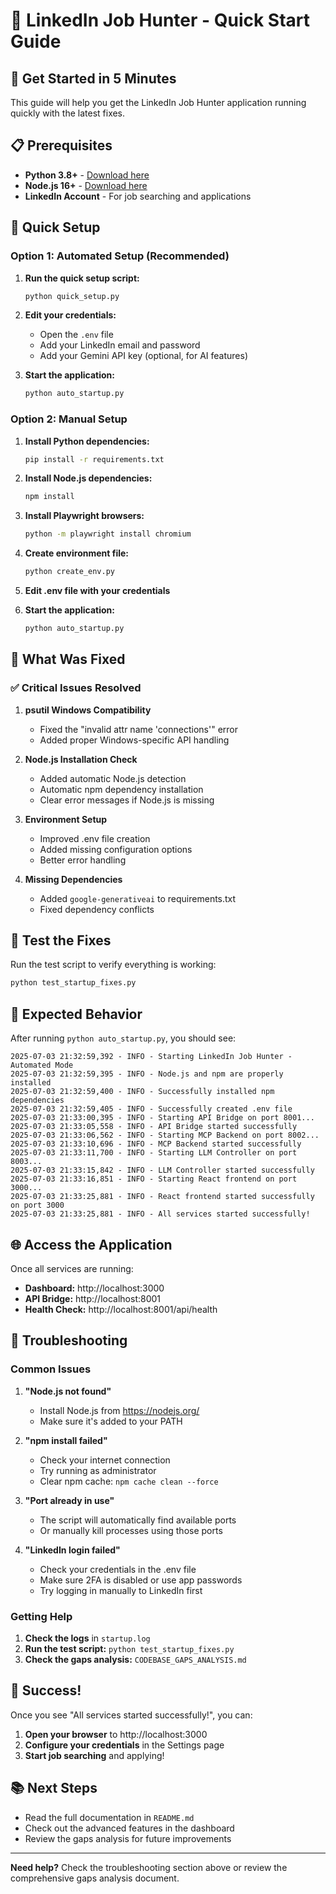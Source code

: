 # 🚀 LinkedIn Job Hunter - Quick Start Guide

## 🎯 Get Started in 5 Minutes

This guide will help you get the LinkedIn Job Hunter application running quickly with the latest fixes.

## 📋 Prerequisites

- **Python 3.8+** - [Download here](https://www.python.org/downloads/)
- **Node.js 16+** - [Download here](https://nodejs.org/)
- **LinkedIn Account** - For job searching and applications

## 🚀 Quick Setup

### Option 1: Automated Setup (Recommended)

1. **Run the quick setup script:**
   ```bash
   python quick_setup.py
   ```

2. **Edit your credentials:**
   - Open the `.env` file
   - Add your LinkedIn email and password
   - Add your Gemini API key (optional, for AI features)

3. **Start the application:**
   ```bash
   python auto_startup.py
   ```

### Option 2: Manual Setup

1. **Install Python dependencies:**
   ```bash
   pip install -r requirements.txt
   ```

2. **Install Node.js dependencies:**
   ```bash
   npm install
   ```

3. **Install Playwright browsers:**
   ```bash
   python -m playwright install chromium
   ```

4. **Create environment file:**
   ```bash
   python create_env.py
   ```

5. **Edit .env file with your credentials**

6. **Start the application:**
   ```bash
   python auto_startup.py
   ```

## 🔧 What Was Fixed

### ✅ Critical Issues Resolved

1. **psutil Windows Compatibility**
   - Fixed the "invalid attr name 'connections'" error
   - Added proper Windows-specific API handling

2. **Node.js Installation Check**
   - Added automatic Node.js detection
   - Automatic npm dependency installation
   - Clear error messages if Node.js is missing

3. **Environment Setup**
   - Improved .env file creation
   - Added missing configuration options
   - Better error handling

4. **Missing Dependencies**
   - Added `google-generativeai` to requirements.txt
   - Fixed dependency conflicts

## 🧪 Test the Fixes

Run the test script to verify everything is working:

```bash
python test_startup_fixes.py
```

## 🎯 Expected Behavior

After running `python auto_startup.py`, you should see:

```
2025-07-03 21:32:59,392 - INFO - Starting LinkedIn Job Hunter - Automated Mode
2025-07-03 21:32:59,395 - INFO - Node.js and npm are properly installed
2025-07-03 21:32:59,400 - INFO - Successfully installed npm dependencies
2025-07-03 21:32:59,405 - INFO - Successfully created .env file
2025-07-03 21:33:00,395 - INFO - Starting API Bridge on port 8001...
2025-07-03 21:33:05,558 - INFO - API Bridge started successfully
2025-07-03 21:33:06,562 - INFO - Starting MCP Backend on port 8002...
2025-07-03 21:33:10,696 - INFO - MCP Backend started successfully
2025-07-03 21:33:11,700 - INFO - Starting LLM Controller on port 8003...
2025-07-03 21:33:15,842 - INFO - LLM Controller started successfully
2025-07-03 21:33:16,851 - INFO - Starting React frontend on port 3000...
2025-07-03 21:33:25,881 - INFO - React frontend started successfully on port 3000
2025-07-03 21:33:25,881 - INFO - All services started successfully!
```

## 🌐 Access the Application

Once all services are running:

- **Dashboard:** http://localhost:3000
- **API Bridge:** http://localhost:8001
- **Health Check:** http://localhost:8001/api/health

## 🔧 Troubleshooting

### Common Issues

1. **"Node.js not found"**
   - Install Node.js from https://nodejs.org/
   - Make sure it's added to your PATH

2. **"npm install failed"**
   - Check your internet connection
   - Try running as administrator
   - Clear npm cache: `npm cache clean --force`

3. **"Port already in use"**
   - The script will automatically find available ports
   - Or manually kill processes using those ports

4. **"LinkedIn login failed"**
   - Check your credentials in the .env file
   - Make sure 2FA is disabled or use app passwords
   - Try logging in manually to LinkedIn first

### Getting Help

1. **Check the logs** in `startup.log`
2. **Run the test script:** `python test_startup_fixes.py`
3. **Check the gaps analysis:** `CODEBASE_GAPS_ANALYSIS.md`

## 🎉 Success!

Once you see "All services started successfully!", you can:

1. **Open your browser** to http://localhost:3000
2. **Configure your credentials** in the Settings page
3. **Start job searching** and applying!

## 📚 Next Steps

- Read the full documentation in `README.md`
- Check out the advanced features in the dashboard
- Review the gaps analysis for future improvements

---

**Need help?** Check the troubleshooting section above or review the comprehensive gaps analysis document. 